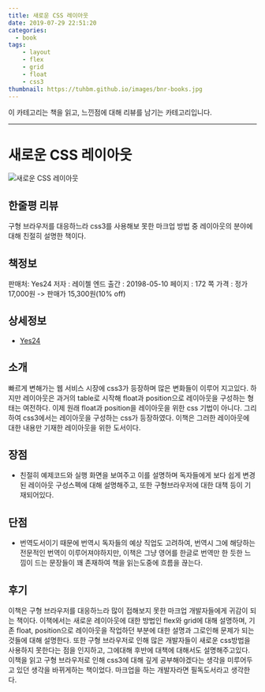 ```yaml
---
title: 새로운 CSS 레이아웃
date: 2019-07-29 22:51:20
categories:
  - book
tags:
    - layout
    - flex
    - grid
    - float
    - css3
thumbnail: https://tuhbm.github.io/images/bnr-books.jpg
---
```

이 카테고리는 책을 읽고, 느낀점에 대해 리뷰를 남기는 카테고리입니다.
*****

# 새로운 CSS 레이아웃
![새로운 CSS 레이아웃](https://tuhbm.github.io/images/books/newLayout.jpg)

## 한줄평 리뷰
구형 브라우저를 대응하느라 css3를 사용해보 못한 마크업 방법 중 레이아웃의 분야에 대해 친절히 설명한 책이다.
<!-- more -->
## 책정보
판매처: Yes24
저자 : 레이첼 엔드
출간 : 20198-05-10
페이지 : 172 쪽
가격 : 정가 17,000원 -> 판매가 15,300원(10% off)

## 상세정보
- [Yes24](http://www.yes24.com/Product/goods/60715949)

## 소개
빠르게 변해가는 웹 서비스 시장에 css3가 등장하며 많은 변화들이 이루어 지고있다. 하지만 레이아웃은 과거의 table로 시작해 float과 position으로 레이아웃을 구성하는 형태는 여전하다. 이제 원래 float과 position을 레이아웃을 위한 css 기법이 아니다. 그리하여 css3에서는 레이아웃을 구성하는 css가 등장하였다. 이책은 그러한 레이아웃에 대한 내용만 기재한 레이아웃을 위한 도서이다. 

## 장점
- 친절히 예제코드와 실행 화면을 보여주고 이를 설명하며 독자들에게 보다 쉽게 변경된 레이아웃 구성스펙에 대해 설명해주고, 또한 구형브라우저에 대한 대책 등이 기재되어있다.

## 단점
- 번역도서이기 때문에 번역시 독자들의 예상 직업도 고려하여, 번역시 그에 해당하는 전문적인 번역이 이루어져야하지만, 이책은 그냥 영어를 한글로 번역만 한 듯한 느낌이 드는 문장들이 꽤 존재하여 책을 읽는도중에 흐름을 끊는다.

## 후기
이책은 구형 브라우저를 대응하느라 많이 접해보지 못한 마크업 개발자들에게 귀감이 되는 책이다. 이책에서는 새로운 레이아웃에 대한 방법인 flex와 grid에 대해 설명하며, 기존 float, position으로 레이아웃을 작업하던 부분에 대한 설명과 그로인해 문제가 되는 것들에 대해 설명한다. 또한 구형 브라우저로 인해 많은 개발자들이 새로운 css방법을 사용하지 못한다는 점을 인지하고, 그에대해 후반에 대책에 대해서도 설명해주고있다. 이책을 읽고 구형 브라우저로 인해 css3에 대해 깊게 공부해야겠다는 생각을 미루어두고 있던 생각을 바뀌게하는 책이었다. 마크업을 하는 개발자라면 필독도서라고 생각한다.

